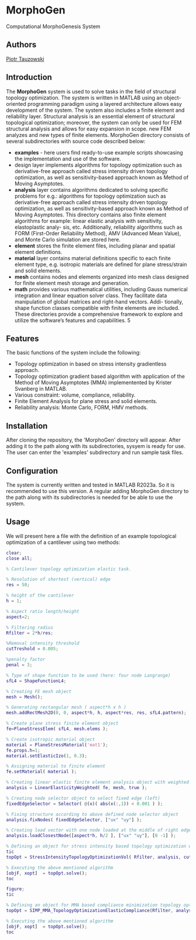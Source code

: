 # MorphoGen

Computational MorphoGenesis System

## Authors
[Piotr Tauzowski](mailto:ptauzow@ippt.pan.pl)

## Introduction
The __MorphoGen__ system is used to solve tasks in the field of structural topology optimization. The system is written in MATLAB using an object-oriented programming paradigm using a layered architecture allows easy development of the system. The system also includes a finite element and reliability layer. Structural analysis is an essential element of structural topological optimization; moreover, the system can only be used for FEM structural analysis and allows for easy expansion in scope. new FEM analyzes and new types of finite elements. MorphoGen directory consists of several subdirectories with source code described below:

* __examples__ - here users find ready-to-use example scripts showcasing the implementation and use of the software.
* design layer implements algorithms for topology optimization such
as derivative-free approach called stress intensity driven topology optimization, as well as sensitivity-based approach known as Method of
Moving Asymptotes.
* __analysis__ layer contains algorithms dedicated to solving specific problems for e.g.: algorithms for topology optimization such
as derivative-free approach called stress intensity driven topology optimization, as well as sensitivity-based approach known as Method of
Moving Asymptotes. This directory contains also finite element algorithms for example: linear elastic analysis with sensitivity, elastoplastic analy-
sis, etc. Additionally, reliability algorithms such as FORM (First-Order
Reliability Method), AMV (Advanced Mean Value), and Monte Carlo
simulation are stored here.
* __element__ stores the finite element files, including planar and
spatial element definitions.
* __material__ layer contains material definitions specific to each finite element type, e.g. isotropic materials are defined for plane stress/strain
and solid elements.
* __mesh__ contains nodes and elements organized into mesh class
designed for finite element mesh storage and generation.
* __math__ provides various mathematical utilities, including Gauss
numerical integration and linear equation solver class. They facilitate
data manipulation of global matrices and right-hand vectors. Addi-
tionally, shape function classes compatible with finite elements are included.
These directories provide a comprehensive framework to explore and utilize the software’s features and capabilities.
5


## Features
The basic functions of the system include the following:  
* Topology optimization in based on stress intensity gradientless approach.
* Topology optimization gradient based algorithm with application of the Method of Moving Asymptotes (MMA) implementented by Krister Svanberg in MATLAB.
* Various constraint: volume, compliance, reliability.
* Finite Element Analysis for plane stress and solid elements.
* Reliability analysis: Monte Carlo, FORM, HMV methods.

## Installation
After cloning the repository, the 'MorphoGen' directory will appear. After adding it to the path along with its subdirectories, sysyem is ready for use. The user can enter the 'examples' subdirectory and run sample task files.

## Configuration
The system is currently written and tested in MATLAB R2023a. So it is recommended to use this version. A regular adding MorphoGen directory to the path along with its subdirectories is needed for be able to use the system.

## Usage
We will present here a file with the definition of an example topological optimization of a cantilever using two methods:

```matlab
clear;
close all;

% Cantilever topology optimization elastic task.

% Resolution of shortest (vertical) edge
res = 50;

% height of the cantilever
h = 1;

% Aspect ratio length/height
aspect=2;

% Filtering radius
Rfilter = 2*h/res;

%Removal intensity threshold
cutTreshold = 0.005;

%penalty factor
penal = 3;

% Type of shape function to be used (here: four node Langrange)
sfL4 = ShapeFunctionL4;

% Creating FE mesh object
mesh = Mesh();

% Generating rectangular mesh ( aspect*h x h )
mesh.addRectMesh2D(0, 0, aspect*h, h, aspect*res, res, sfL4.pattern);

% Create plane stress finite element object
fe=PlaneStressElem( sfL4, mesh.elems );

% Create isotropic material object
material = PlaneStressMaterial('mat1');
fe.props.h=1;
material.setElasticIzo(1, 0.3);

% Assigning material to finite element
fe.setMaterial( material );

% Creating linear elastic finite element analysis object with weighted matrix feature, weighted by element density.
analysis = LinearElasticityWeighted( fe, mesh, true );

% Creating node selector object to select fixed edge (left)
fixedEdgeSelector = Selector( @(x)( abs(x(:,1)) < 0.001 ) );

% Fixing structure according to above defined node selector object
analysis.fixNodes( fixedEdgeSelector, ["ux" "uy"] );

% Creating load vector with one node loaded at the middle of right edge
analysis.loadClosestNode([aspect*h, h/2 ], ["ux" "uy"], [0 -1] );

% Defining an object for stress intensity based topology optimization with volume constraint.
tic
topOpt = StressIntensityTopologyOptimizationVol( Rfilter, analysis, cutTreshold, penal, 0.4, true );

% Executing the above mentioned algorithm 
[objF, xopt]  = topOpt.solve();
toc

figure;
tic

% Defining an object for MMA based compliance minimization topology optimization algorithm with volume constraint.
topOpt = SIMP_MMA_TopologyOptimizationElasticCompliance(Rfilter, analysis, penal, 0.4, true);

% Executing the above mentioned algorithm 
[objF, xopt]  = topOpt.solve();
toc



